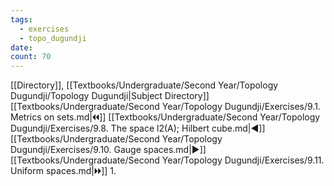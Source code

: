 ```yaml
---
tags:
  - exercises
  - topo_dugundji
date: 
count: 70
---
```

[[Directory]], [[Textbooks/Undergraduate/Second Year/Topology Dugundji/Topology Dugundji|Subject Directory]]
[[Textbooks/Undergraduate/Second Year/Topology Dugundji/Exercises/9.1. Metrics on sets.md|🞀🞀]] [[Textbooks/Undergraduate/Second Year/Topology Dugundji/Exercises/9.8. The space l2(A); Hilbert cube.md|◀]] [[Textbooks/Undergraduate/Second Year/Topology Dugundji/Exercises/9.10. Gauge spaces.md|▶]] [[Textbooks/Undergraduate/Second Year/Topology Dugundji/Exercises/9.11. Uniform spaces.md|🞂🞂]]
1. 